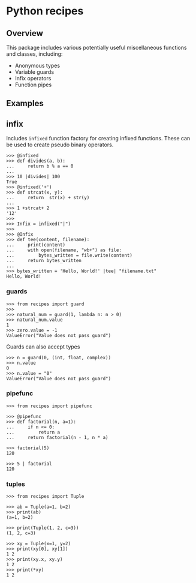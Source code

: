 # Python recipes

## Overview

This package includes various potentially useful miscellaneous functions and classes, including:
  * Anonymous types
  * Variable guards
  * Infix operators
  * Function pipes

## Examples

## infix
Includes `infixed` function factory for creating infixed functions.
These can be used to create pseudo binary operators.

```python3
>>> @infixed
>>> def divides(a, b):
...     return b % a == 0
...
>>> 10 |divides| 100
True
>>> @infixed('+')
>>> def strcat(x, y):
...     return  str(x) + str(y)
...
>>> 1 +strcat+ 2
'12'
>>>
>>> Infix = infixed("|")
>>>
>>> @Infix
>>> def tee(content, filename):
...     print(content)
...     with open(filename, "wb+") as file:
...         bytes_written = file.write(content)
...     return bytes_written
...
>>> bytes_written = 'Hello, World!' |tee| "filename.txt"
Hello, World!
```

### guards
```python3
>>> from recipes import guard
>>>
>>> natural_num = guard(1, lambda n: n > 0)
>>> natural_num.value
1
>>> zero.value = -1
ValueError("Value does not pass guard")
```

Guards can also accept types

```python3
>>> n = guard(0, (int, float, complex))
>>> n.value
0
>>> n.value = "0"
ValueError("Value does not pass guard")
```

### pipefunc
```python3
>>> from recipes import pipefunc

>>> @pipefunc
>>> def factorial(n, a=1):
...     if n <= 0:
...         return a
...     return factorial(n - 1, n * a)

>>> factorial(5)
120

>>> 5 | factorial
120
```

### tuples
```python3
>>> from recipes import Tuple

>>> ab = Tuple(a=1, b=2)
>>> print(ab)
(a=1, b=2)

>>> print(Tuple(1, 2, c=3))
(1, 2, c=3)

>>> xy = Tuple(x=1, y=2)
>>> print(xy[0], xy[1])
1 2
>>> print(xy.x, xy.y)
1 2
>>> print(*xy)
1 2
```
